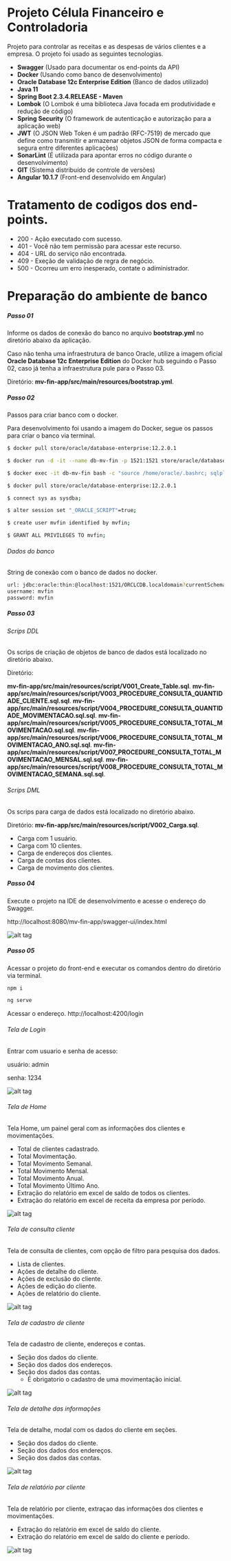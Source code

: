 # Projeto Célula Financeiro e Controladoria

Projeto para controlar as receitas e as despesas de vários clientes e a empresa.
O projeto foi usado as seguintes tecnologias.

  - **Swagger** (Usado para documentar os end-points da API)
  - **Docker** (Usando como banco de desenvolvimento)
  - **Oracle Database 12c Enterprise Edition** (Banco de dados utilizado)
  - **Java 11**
  - **Spring Boot 2.3.4.RELEASE - Maven**
  - **Lombok** (O Lombok é uma biblioteca Java focada em produtividade e redução de código)
  - **Spring Security** (O framework de autenticação e autorização para a aplicação web)
  - **JWT** (O JSON Web Token é um padrão (RFC-7519) de mercado que define como transmitir e armazenar objetos JSON de forma compacta e segura entre diferentes aplicações)
  - **SonarLint** (É utilizada para apontar erros no código durante o desenvolvimento)
  - **GIT** (Sistema distribuído de controle de versões)
  - **Angular 10.1.7** (Front-end desenvolvido em Angular)

# Tratamento de codigos dos end-points.

- 200 - Ação executado com sucesso.
- 401 - Você não tem permissão para acessar este recurso.
- 404 - URL do serviço não encontrada.
- 409 - Exeção de validação de regra de negócio.
- 500 - Ocorreu um erro inesperado, contate o adiministrador.

# Preparação do ambiente de banco

##### Passo 01
Informe os dados de conexão do banco no arquivo **bootstrap.yml** no diretório abaixo da aplicação.

Caso não tenha uma infraestrutura de banco Oracle, utilize a imagem oficial **Oracle Database 12c Enterprise Edition** do Docker hub seguindo o Passo 02, caso já tenha a infraestrutura pule para o Passo 03.

Diretório: **mv-fin-app/src/main/resources/bootstrap.yml**.
 
##### Passo 02 
Passos para criar banco com o docker.

Para desenvolvimento foi usando a imagem do Docker, segue os passos para criar o banco via terminal.

```sh
$ docker pull store/oracle/database-enterprise:12.2.0.1
```
```sh
$ docker run -d -it --name db-mv-fin -p 1521:1521 store/oracle/database-enterprise:12.2.0.1
```
```sh
$ docker exec -it db-mv-fin bash -c "source /home/oracle/.bashrc; sqlplus /nolog"
```
```sh
$ docker pull store/oracle/database-enterprise:12.2.0.1
```
```sh
$ connect sys as sysdba;
```
```sh
$ alter session set "_ORACLE_SCRIPT"=true;
```
```sh
$ create user mvfin identified by mvfin;
```
```sh
$ GRANT ALL PRIVILEGES TO mvfin;
```


###### Dados do banco
String de conexão com o banco de dados no docker.

```sh
url: jdbc:oracle:thin:@localhost:1521/ORCLCDB.localdomain?currentSchema=mvfin
username: mvfin
password: mvfin
```

##### Passo 03 
###### Scrips DDL
Os scrips de criação de objetos de banco de dados está localizado no diretório abaixo.

Diretório:
 
**mv-fin-app/src/main/resources/script/V001_Create_Table.sql**.
**mv-fin-app/src/main/resources/script/V003_PROCEDURE_CONSULTA_QUANTIDADE_CLIENTE.sql.sql**.
**mv-fin-app/src/main/resources/script/V004_PROCEDURE_CONSULTA_QUANTIDADE_MOVIMENTACAO.sql.sql**.
**mv-fin-app/src/main/resources/script/V005_PROCEDURE_CONSULTA_TOTAL_MOVIMENTACAO.sql.sql**.
**mv-fin-app/src/main/resources/script/V006_PROCEDURE_CONSULTA_TOTAL_MOVIMENTACAO_ANO.sql.sql**.
**mv-fin-app/src/main/resources/script/V007_PROCEDURE_CONSULTA_TOTAL_MOVIMENTACAO_MENSAL.sql.sql**.
**mv-fin-app/src/main/resources/script/V008_PROCEDURE_CONSULTA_TOTAL_MOVIMENTACAO_SEMANA.sql.sql**.

######  Scrips DML
Os scrips para carga de dados está localizado no diretório abaixo.

Diretório: **mv-fin-app/src/main/resources/script/V002_Carga.sql**.

- Carga com 1 usuário.
- Carga com 10 clientes.
- Carga de endereços dos clientes.
- Carga de contas dos clientes.
- Carga de movimento dos clientes.

 
##### Passo 04

Execute o projeto na IDE de desenvolvimento e acesse o endereço do Swagger.

http://localhost:8080/mv-fin-app/swagger-ui/index.html

![alt tag](http://10.11.3.40:8085/projetos/mv-fin-app/raw/master/src/main/resources/img/swagger.png)

##### Passo 05

Acessar o projeto do front-end e executar os comandos dentro do diretório via terminal.

```sh
npm i
```

```sh
ng serve
```
Acessar o endereço.
http://localhost:4200/login

###### Tela de Login

Entrar com usuario e senha de acesso:

usuário: admin

senha: 1234

![alt tag](http://10.11.3.40:8085/projetos/mv-fin-app/raw/master/src/main/resources/img/login.png)

###### Tela de Home

Tela Home, um painel geral com as informações dos clientes e movimentações.
- Total de clientes cadastrado.
- Total Movimentação.
- Total Movimento Semanal.
- Total Movimento Mensal.
- Total Movimento Anual.
- Total Movimento Último Ano.
- Extração do relatório em excel de saldo de todos os clientes.
- Extração do relatório em excel de receita da empresa por período.

![alt tag](http://10.11.3.40:8085/projetos/mv-fin-app/raw/master/src/main/resources/img/home.png)


###### Tela de consulta cliente

Tela de consulta de clientes, com opção de filtro para pesquisa dos dados.
- Lista de clientes.
- Ações de detalhe do cliente.
- Ações de exclusão do cliente.
- Ações de edição do cliente.
- Ações de relatório do cliente.

![alt tag](https://github.com/kasppertech/mv-fin-app/blob/master/src/main/resources/img/consulta_cliente.png)

###### Tela de cadastro de cliente

Tela de cadastro de cliente, endereços e contas.
- Seção dos dados do cliente.
- Seção dos dados dos endereços.
- Seção dos dados das contas.
  - É obrigatorio o cadastro de uma movimentação inicial.


![alt tag](http://10.11.3.40:8085/projetos/mv-fin-app/raw/master/src/main/resources/img/cadastrar.png)

###### Tela de detalhe das informações

Tela de detalhe, modal com os dados do cliente em seções.
- Seção dos dados do cliente.
- Seção dos dados dos endereços.
- Seção dos dados das contas.

![alt tag](http://10.11.3.40:8085/projetos/mv-fin-app/raw/master/src/main/resources/img/detalhe.png)
 
 
###### Tela de relatório por cliente

Tela de relatório por cliente, extraçao das informações dos clientes e movimentações.
- Extração do relatório em excel de saldo do cliente.
- Extração do relatório em excel de saldo do cliente e período.

![alt tag](http://10.11.3.40:8085/projetos/mv-fin-app/raw/master/src/main/resources/img/relatorios.png)
 
 




 

